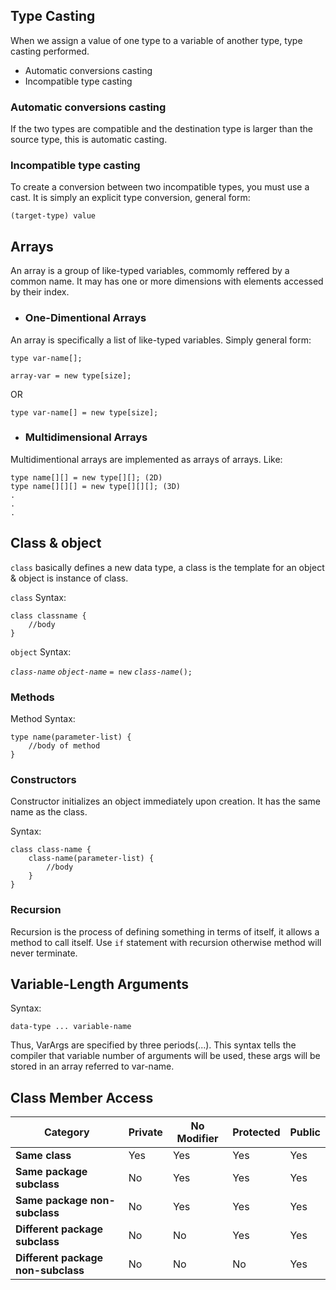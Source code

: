 ## **Type Casting**

When we assign a value of one type to a variable of another type, type casting performed.
- Automatic conversions casting
- Incompatible type casting

### Automatic conversions casting

If the two types are compatible and the destination type is larger than the source type, this is automatic casting.

### Incompatible type casting

To create a conversion between two incompatible types, you must use a cast. It is simply an explicit type conversion, general form:

`(target-type) value`


## **Arrays**

An array is a group of like-typed variables, commomly reffered by a common name. It may has one or more dimensions with elements accessed by their index.

- ### One-Dimentional Arrays

An array is specifically a list of like-typed variables. Simply general form:

```
type var-name[];

array-var = new type[size];
```

OR

`type var-name[] = new type[size];`

- ### Multidimensional Arrays

Multidimentional arrays are implemented as arrays of arrays. Like:

```
type name[][] = new type[][]; (2D)
type name[][][] = new type[][][]; (3D)
.
.
.
```

## **Class & object**

`class` basically defines a new data type, a class is the template for an object & object is instance of class.

`class` Syntax:

```
class classname {
    //body
}
```

`object` Syntax:

*`class-name`* *`object-name`* `= new` *`class-name`*`();`

### Methods

Method Syntax:

```
type name(parameter-list) {
    //body of method
}
```

### Constructors

Constructor initializes an object immediately upon creation. It has the same name as the class.

Syntax:

```
class class-name {
    class-name(parameter-list) {
        //body
    }
}
```

### Recursion

Recursion is the process of defining something in terms of itself, it allows a method to call itself. Use `if` statement with recursion otherwise method will never terminate.

## Variable-Length Arguments

Syntax:

`data-type ... variable-name`

Thus, VarArgs are specified by three periods(...). This syntax tells the compiler that variable number of arguments will be used, these args will be stored in an array referred to var-name.


## **Class Member Access**

| Category | Private | No Modifier | Protected | Public |
| -------- | ------- | ----------- | --------- | ------ |
| **Same class** | Yes | Yes | Yes | Yes |
| **Same package subclass** | No | Yes | Yes | Yes |
| **Same package non-subclass** | No | Yes | Yes | Yes |
| **Different package subclass** | No | No | Yes | Yes |
| **Different package non-subclass** | No | No | No | Yes |